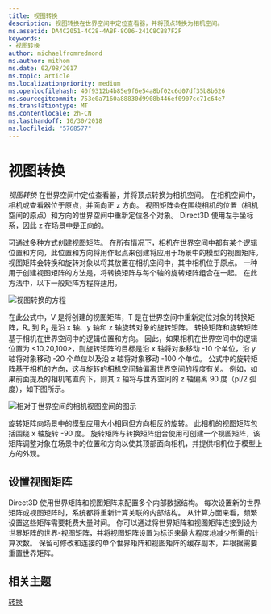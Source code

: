 ```yaml
---
title: 视图转换
description: 视图转换在世界空间中定位查看器，并将顶点转换为相机空间。
ms.assetid: DA4C2051-4C28-4ABF-8C06-241C8CB87F2F
keywords:
- 视图转换
author: michaelfromredmond
ms.author: mithom
ms.date: 02/08/2017
ms.topic: article
ms.localizationpriority: medium
ms.openlocfilehash: 40f9312b4b85e9f6e54a8bf02c6d07df35b8b626
ms.sourcegitcommit: 753e0a7160a88830d9908b446ef0907cc71c64e7
ms.translationtype: MT
ms.contentlocale: zh-CN
ms.lasthandoff: 10/30/2018
ms.locfileid: "5768577"
---
```

# <a name="view-transform"></a>视图转换


*视图转换* 在世界空间中定位查看器，并将顶点转换为相机空间。 在相机空间中，相机或查看器位于原点，并面向正 z 方向。 视图矩阵会在围绕相机的位置（相机空间的原点）和方向的世界空间中重新定位各个对象。 Direct3D 使用左手坐标系，因此 z 在场景中是正向的。

可通过多种方式创建视图矩阵。 在所有情况下，相机在世界空间中都有某个逻辑位置和方向，此位置和方向将用作起点来创建将应用于场景中的模型的视图矩阵。 视图矩阵会转换和旋转对象以将其放置在相机空间中，其中相机位于原点。 一种用于创建视图矩阵的方法是，将转换矩阵与每个轴的旋转矩阵组合在一起。 在此方法中，以下一般矩阵方程将适用。

![视图转换的方程](images/viewtran.png)

在此公式中，V 是将创建的视图矩阵，T 是在世界空间中重新定位对象的转换矩阵，Rₓ 到 R<sub>z</sub> 是沿 x 轴、y 轴和 z 轴旋转对象的旋转矩阵。 转换矩阵和旋转矩阵基于相机在世界空间中的逻辑位置和方向。 因此，如果相机在世界空间中的逻辑位置为 &lt;10,20,100&gt;，则旋转矩阵的目标是沿 x 轴将对象移动 -10 个单位，沿 y 轴将对象移动 -20 个单位以及沿 z 轴将对象移动 -100 个单位。 公式中的旋转矩阵基于相机的方向，这与旋转的相机空间轴偏离世界空间的程度有关。 例如，如果前面提及的相机笔直向下，则其 z 轴将与世界空间的 z 轴偏离 90 度（pi/2 弧度），如下图所示。

![相对于世界空间的相机视图空间的图示](images/camtop.png)

旋转矩阵向场景中的模型应用大小相同但方向相反的旋转。 此相机的视图矩阵包括围绕 x 轴旋转 -90 度。 旋转矩阵与转换矩阵组合使用可创建一个视图矩阵，该矩阵调整对象在场景中的位置和方向以使其顶部面向相机，并提供相机位于模型上方的外观。

## <a name="span-idsettingupaviewmatrixspanspan-idsettingupaviewmatrixspanspan-idsettingupaviewmatrixspansetting-up-a-view-matrix"></a><span id="Setting_Up_a_View_Matrix"></span><span id="setting_up_a_view_matrix"></span><span id="SETTING_UP_A_VIEW_MATRIX"></span>设置视图矩阵


Direct3D 使用世界矩阵和视图矩阵来配置多个内部数据结构。 每次设置新的世界矩阵或视图矩阵时，系统都将重新计算关联的内部结构。 从计算方面来看，频繁设置这些矩阵需要耗费大量时间。 你可以通过将世界矩阵和视图矩阵连接到设为世界矩阵的世界-视图矩阵，并将视图矩阵设置为标识来最大程度地减少所需的计算次数。 保留可修改和连接的单个世界矩阵和视图矩阵的缓存副本，并根据需要重置世界矩阵。

## <a name="span-idrelated-topicsspanrelated-topics"></a><span id="related-topics"></span>相关主题


[转换](transforms.md)

 

 




